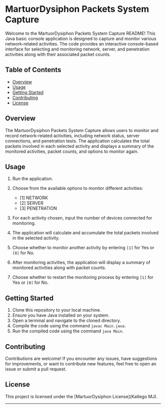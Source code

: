 # MartuorDysiphon Packets System Capture

Welcome to the MartuorDysiphon Packets System Capture README! This Java basic console application is designed to capture and monitor various network-related activities. The code provides an interactive console-based interface for selecting and monitoring network, server, and penetration activities along with their associated packet counts.

## Table of Contents

- [Overview](#overview)
- [Usage](#usage)
- [Getting Started](#getting-started)
- [Contributing](#contributing)
- [License](#license)

## Overview

The MartuorDysiphon Packets System Capture allows users to monitor and record network-related activities, including network status, server connections, and penetration tests. The application calculates the total packets involved in each selected activity and displays a summary of the monitored activities, packet counts, and options to monitor again.

## Usage

1. Run the application.
2. Choose from the available options to monitor different activities:
   - [1] NETWORK
   - [2] SERVER
   - [3] PENETRATION

3. For each activity chosen, input the number of devices connected for monitoring.
4. The application will calculate and accumulate the total packets involved in the selected activity.
5. Choose whether to monitor another activity by entering `[1]` for Yes or `[0]` for No.

6. After monitoring activities, the application will display a summary of monitored activities along with packet counts.
7. Choose whether to restart the monitoring process by entering `[1]` for Yes or `[0]` for No.

## Getting Started

1. Clone this repository to your local machine.
2. Ensure you have Java installed on your system.
3. Open a terminal and navigate to the cloned directory.
4. Compile the code using the command `javac Main.java`.
5. Run the compiled code using the command `java Main`.

## Contributing

Contributions are welcome! If you encounter any issues, have suggestions for improvements, or want to contribute new features, feel free to open an issue or submit a pull request.

## License

This project is licensed under the [MartuorDysiphon License](Katlego MJ).

---
